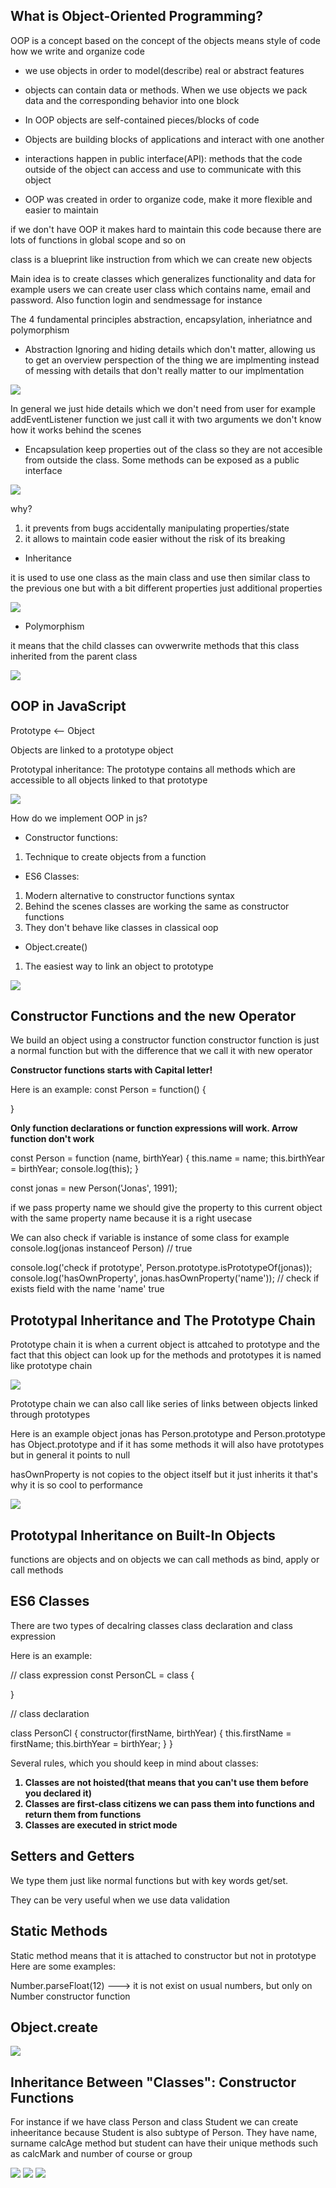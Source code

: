 ## What is Object-Oriented Programming?

OOP is a concept based on the concept of the objects
means style of code how we write and organize code

- we use objects in order to model(describe) real or abstract features

- objects can contain data or methods. When we use objects we pack data and the corresponding behavior into one block

- In OOP objects are self-contained pieces/blocks of code

- Objects are building blocks of applications and interact with one another

- interactions happen in public interface(API): methods that the code outside of the object can access and use to communicate with this object

- OOP was created in order to organize code, make it more flexible and easier to maintain

if we don't have OOP it makes hard to maintain this code because there are lots of functions in global scope and so on

class is a blueprint like instruction from which we can create new objects

Main idea is to create classes which generalizes functionality and data for example users we can create user class which contains name, email and password. Also function login and sendmessage for instance

The 4 fundamental principles  abstraction, encapsylation, inheriatnce and polymorphism

- Abstraction Ignoring and hiding details which don't matter, allowing us to get an overview perspection of the thing we are implmenting instead of messing with details that don't really matter to our implmentation

<img src="./img/abstraction.png">

In general we just hide details which we don't need from user for example addEventListener function we just call it with two arguments we don't know how it works behind the scenes

- Encapsulation keep properties out of the class so they are not accesible from outside the class. Some methods can be exposed as a public interface

<img src="./img/encapsulation.png">

why? 

1. it prevents from bugs accidentally manipulating properties/state 
2. it allows to maintain code easier without the risk of its breaking

- Inheritance 

it is used to use one class as the main class and use then similar class to the previous one but with a bit different properties just additional properties 

<img src="./img//inheritance.png">

- Polymorphism 

it means that the child classes can ovwerwrite methods that this class inherited from the parent class

<img src="./img/polymorhism.png">

## OOP in JavaScript

Prototype <-- Object 

Objects are linked to a prototype object

Prototypal inheritance: The prototype contains all methods which are accessible to all objects linked to that prototype

<img src="./img/oop_in_js.png">

How do we implement OOP in js?

- Constructor functions:
1. Technique to create objects from a function

- ES6 Classes:

1. Modern alternative to constructor functions syntax 
2. Behind the scenes classes are working the same as constructor functions 
3. They don't behave like classes in classical oop

- Object.create()

1. The easiest way to link an object to prototype

<img src="./img/ways_of_implementing_oop_js.png">

## Constructor Functions and the new Operator
We build an object using a constructor function
constructor function is just a normal function but with the difference that we call it with new operator


<b>Constructor functions starts with Capital letter!</b>

Here is an example:
const Person = function() {

}

<b>Only function declarations or function expressions will work. Arrow function don't work</b>


const Person = function (name, birthYear) {
  this.name = name;
  this.birthYear = birthYear;
  console.log(this);
}

const jonas = new Person('Jonas', 1991);

if we pass property name we should give the property to this current object with the same property name because it is a right usecase

We can also check if variable is instance of some class for example
console.log(jonas instanceof Person) // true

console.log('check if prototype', Person.prototype.isPrototypeOf(jonas));
console.log('hasOwnProperty', jonas.hasOwnProperty('name')); // check if exists field with the name 'name' true

## Prototypal Inheritance and The Prototype Chain

Prototype chain it is when a current object is attcahed to prototype and the fact that this object can look up for the methods and prototypes it is named like prototype chain

<img src="./img/prototypal_inheritance.png">

Prototype chain we can also call like series of links between objects linked through prototypes

Here is an example object jonas has Person.prototype and Person.prototype has Object.prototype and if it has some methods it will also have prototypes but in general it points to null

hasOwnProperty is not copies to the object itself but it just inherits it that's why it is so cool to performance

<img src="./img/prototype_chain.png">

## Prototypal Inheritance on Built-In Objects
functions are objects and on objects we can call methods as bind, apply or call methods



## ES6 Classes

There are two types of decalring classes class declaration and class expression

Here is an example:

// class expression
const PersonCL = class {

}

// class declaration

class PersonCl {
  constructor(firstName, birthYear) {
    this.firstName = firstName;
    this.birthYear = birthYear;
  }
}

Several rules, which you should keep in mind about classes:
<b>
1. Classes are not hoisted(that means that you can't use them before you declared it)
2. Classes are first-class citizens we can pass them into functions and return them from functions
3. Classes are executed in strict mode
</b>


## Setters and Getters

We type them just like normal functions but with key words get/set.

They can be very useful when we use data validation

## Static Methods

Static method means that it is attached to constructor but not in prototype
Here are some examples: 

Number.parseFloat(12) ---> it is not exist on usual numbers, but only on Number constructor function


## Object.create

<img src="./img/object_create_works.png">

##  Inheritance Between "Classes": Constructor Functions

For instance if we have class Person and class Student we can create inheeritance because Student is also subtype of Person. They have name, surname calcAge method but student can have their unique methods such as calcMark and number of course or group

<img src="./img/inheritance_between_classes.png">

<img src="./img/implement_inheritance.png">

<img src="./img/object_create_better.png">